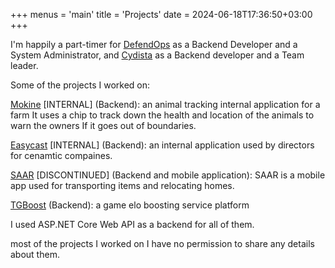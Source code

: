 +++
menus = 'main'
title = 'Projects'
date = 2024-06-18T17:36:50+03:00
+++

I'm happily a part-timer for [DefendOps](https://defendops.com) as a Backend Developer and a System Administrator,
and [Cydista](https://cydista.com) as a Backend developer and a Team leader.

Some of the projects I worked on:

[Mokine](#) [INTERNAL] (Backend): an animal tracking internal application for a farm It uses a chip to track down the health and location of the animals to warn the owners If it goes out of boundaries.

[Easycast](#) [INTERNAL] (Backend): an internal application used by directors for cenamtic compaines.

[SAAR](#) [DISCONTINUED] (Backend and mobile application): SAAR is a mobile app used for transporting items and relocating homes.

[TGBoost](https://tgboost.com) (Backend): a game elo boosting service platform

I used ASP.NET Core Web API as a backend for all of them.

most of the projects I worked on I have no permission to share any details about them.
